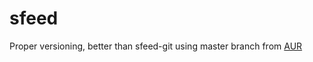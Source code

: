 # sfeed

Proper versioning, better than sfeed-git using master branch from [AUR](https://aur.archlinux.org/cgit/aur.git/tree/?h=sfeed-git)
